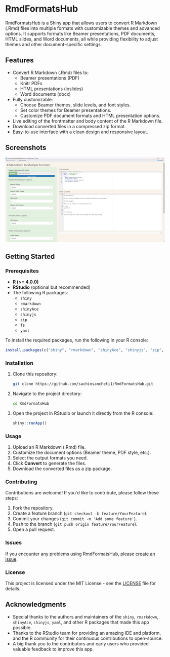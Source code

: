 # RmdFormatsHub

RmdFormatsHub is a Shiny app that allows users to convert R Markdown (.Rmd) files into multiple formats with customizable themes and advanced options. It supports formats like Beamer presentations, PDF documents, HTML slides, and Word documents, all while providing flexibility to adjust themes and other document-specific settings.

## Features

- Convert R Markdown (.Rmd) files to:
  - Beamer presentations (PDF)
  - Knitr PDFs
  - HTML presentations (ioslides)
  - Word documents (docx)
- Fully customizable:
  - Choose Beamer themes, slide levels, and font styles.
  - Set color themes for Beamer presentations.
  - Customize PDF document formats and HTML presentation options.
- Live editing of the frontmatter and body content of the R Markdown file.
- Download converted files in a compressed zip format.
- Easy-to-use interface with a clean design and responsive layout.

## Screenshots

![App Screenshot](screenshot.png)

## Getting Started

### Prerequisites

- **R (>= 4.0.0)**
- **RStudio** (optional but recommended)
- The following R packages:
  - `shiny`
  - `rmarkdown`
  - `shinyAce`
  - `shinyjs`
  - `zip`
  - `fs`
  - `yaml`

To install the required packages, run the following in your R console:

```r
install.packages(c("shiny", "rmarkdown", "shinyAce", "shinyjs", "zip", "fs", "yaml"))
```

### Installation

1. Clone this repository:

   ```bash
   git clone https://github.com/sachinsancheti1/RmdFormatsHub.git
   ```

2. Navigate to the project directory:

   ```bash
   cd RmdFormatsHub
   ```

3. Open the project in RStudio or launch it directly from the R console:

   ```r
   shiny::runApp()
   ```

### Usage

1. Upload an R Markdown (.Rmd) file.
2. Customize the document options (Beamer theme, PDF style, etc.).
3. Select the output formats you need.
4. Click **Convert** to generate the files.
5. Download the converted files as a zip package.

### Contributing

Contributions are welcome! If you'd like to contribute, please follow these steps:

1. Fork the repository.
2. Create a feature branch (`git checkout -b feature/YourFeature`).
3. Commit your changes (`git commit -m 'Add some feature'`).
4. Push to the branch (`git push origin feature/YourFeature`). 
5. Open a pull request.

### Issues

If you encounter any problems using RmdFormatsHub, please [create an issue](https://github.com/sachinsancheti1/RmdFormatsHub/issues).

### License

This project is licensed under the MIT License - see the [LICENSE](LICENSE) file for details.

## Acknowledgments

- Special thanks to the authors and maintainers of the `shiny`, `rmarkdown`, `shinyAce`, `shinyjs`, `yaml`, and other R packages that made this app possible.
- Thanks to the RStudio team for providing an amazing IDE and platform, and the R community for their continuous contributions to open-source.
- A big thank you to the contributors and early users who provided valuable feedback to improve this app.

